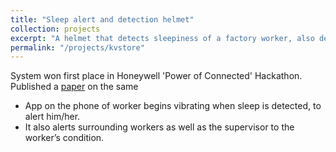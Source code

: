 ```yaml
---
title: "Sleep alert and detection helmet"
collection: projects
excerpt: "A helmet that detects sleepiness of a factory worker, also detects falls and faints. Using EEG signals and an IMU<br/>"
permalink: "/projects/kvstore"
---
```

System won first place in Honeywell 'Power of Connected' Hackathon.<br/>
Published a [paper](https://app.peer.us/papers/public/5ce595de3d15cf981d9cc74093f7a277) on the same
- App on the phone of worker begins vibrating when sleep is detected, to alert him/her.
- It also alerts surrounding workers as well as the supervisor to the worker’s condition.
